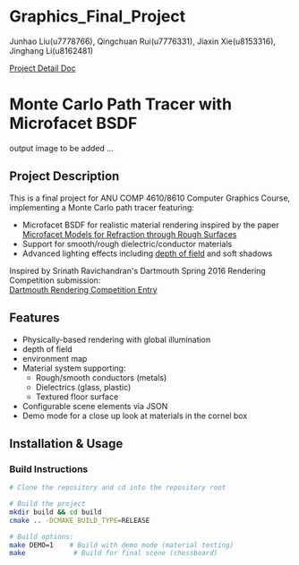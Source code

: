 # Graphics_Final_Project
Junhao Liu(u7778766), Qingchuan Rui(u7776331), Jiaxin Xie(u8153316), Jinghang Li(u8162481)

[Project Detail Doc](https://docs.google.com/document/d/1A8Ojkn1N-bKzjAkaoPQIdWHmSiVXNFrjWJzCkogCvlA/edit?tab=t.0)

# Monte Carlo Path Tracer with Microfacet BSDF

output image to be added ...

## Project Description

This is a final project for ANU COMP 4610/8610 Computer Graphics Course, implementing a Monte Carlo path tracer featuring:

- Microfacet BSDF for realistic material rendering inspired by the paper [Microfacet Models for Refraction through Rough Surfaces](https://www.graphics.cornell.edu/~bjw/microfacetbsdf.pdf)
- Support for smooth/rough dielectric/conductor materials
- Advanced lighting effects including [depth of field](https://blog.demofox.org/2018/07/04/pathtraced-depth-of-field-bokeh/) and soft shadows

Inspired by Srinath Ravichandran's Dartmouth Spring 2016 Rendering Competition submission:  
[Dartmouth Rendering Competition Entry](https://www.cs.dartmouth.edu/~rendering-competition/sp2016/submissions/srinathravichandran/final.html)

## Features

- Physically-based rendering with global illumination
- depth of field
- environment map
- Material system supporting:
  - Rough/smooth conductors (metals)
  - Dielectrics (glass, plastic)
  - Textured floor surface
- Configurable scene elements via JSON
- Demo mode for a close up look at materials in the cornel box

## Installation & Usage

### Build Instructions

```bash
# Clone the repository and cd into the repository root

# Build the project
mkdir build && cd build
cmake .. -DCMAKE_BUILD_TYPE=RELEASE

# Build options:
make DEMO=1    # Build with demo mode (material testing)
make            # Build for final scene (chessboard)
